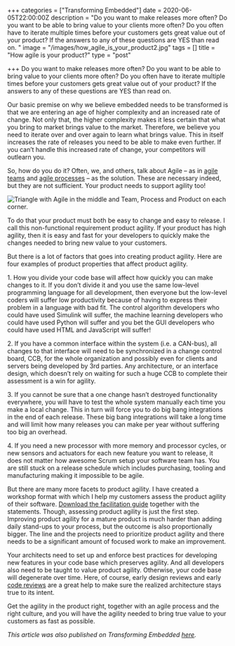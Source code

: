 +++
categories = ["Transforming Embedded"]
date = 2020-06-05T22:00:00Z
description = "Do you want to make releases more often? Do you want to be able to bring value to your clients more often? Do you often have to iterate multiple times before your customers gets great value out of your product? If the answers to any of these questions are YES than read on. "
image = "/images/how_agile_is_your_product2.jpg"
tags = []
title = "How agile is your product?"
type = "post"

+++
Do you want to make releases more often? Do you want to be able to bring value to your clients more often? Do you often have to iterate multiple times before your customers gets great value out of your product? If the answers to any of these questions are YES than read on.

Our basic premise on why we believe embedded needs to be transformed is that we are entering an age of higher complexity and an increased rate of change. Not only that, the higher complexity makes it less certain that what you bring to market brings value to the market. Therefore, we believe you need to iterate over and over again to learn what brings value. This in itself increases the rate of releases you need to be able to make even further. If you can’t handle this increased rate of change, your competitors will outlearn you.

So, how do you do it? Often, we, and others, talk about Agile – as in [agile teams](https://transformingembedded.sigmatechnology.se/insight-post/how-you-build-awesome-teams/ "How to build awesome teams") and [agile processes](https://transformingembedded.sigmatechnology.se/continuous-delivery-guide/ "Continuous Delivery Guide") – as the solution. These are necessary indeed, but they are not sufficient. Your product needs to support agility too!

![Triangle with Agile in the middle and Team, Process and Product on each corner.](/images/agile_triangle_2.png "Agile Triangle")

To do that your product must both be easy to change and easy to release. I call this non-functional requirement product agility. If your product has high agility, then it is easy and fast for your developers to quickly make the changes needed to bring new value to your customers.

But there is a lot of factors that goes into creating product agility. Here are four examples of product properties that affect product agility.

1\. How you divide your code base will affect how quickly you can make changes to it. If you don’t divide it and you use the same low-level programming language for all development, then everyone but the low-level coders will suffer low productivity because of having to express their problem in a language with bad fit. The control algorithm developers who could have used Simulink will suffer, the machine learning developers who could have used Python will suffer and you bet the GUI developers who could have used HTML and JavaScript will suffer!

2\. If you have a common interface within the system (i.e. a CAN-bus), all changes to that interface will need to be synchronized in a change control board, CCB, for the whole organization and possibly even for clients and servers being developed by 3rd parties. Any architecture, or an interface design, which doesn’t rely on waiting for such a huge CCB to complete their assessment is a win for agility.

3\. If you cannot be sure that a one change hasn’t destroyed functionality everywhere, you will have to test the whole system manually each time you make a local change. This in turn will force you to do big bang integrations in the end of each release. These big bang integrations will take a long time and will limit how many releases you can make per year without suffering too big an overhead.

4\. If you need a new processor with more memory and processor cycles, or new sensors and actuators for each new feature you want to release, it does not matter how awesome Scrum setup your software team has. You are still stuck on a release schedule which includes purchasing, tooling and manufacturing making it impossible to be agile.

But there are many more facets to product agility. I have created a workshop format with which I help my customers assess the product agility of their software. [Download the facilitation guide](https://pages.transformingembedded.com/guide-product-agility-check "Product Agility Check") together with the statements. Though, assessing product agility is just the first step. Improving product agility for a mature product is much harder than adding daily stand-ups to your process, but the outcome is also proportionally bigger. The line and the projects need to prioritize product agility and there needs to be a significant amount of focused work to make an improvement.

Your architects need to set up and enforce best practices for developing new features in your code base which preserves agility. And all developers also need to be taught to value product agility. Otherwise, your code base will degenerate over time. Here, of course, early design reviews and early [code reviews](https://transformingembedded.sigmatechnology.se/insight-post/how-to-implement-code-reviews-in-your-team/ "How to implement code reviews in your team") are a great help to make sure the realized architecture stays true to its intent.

Get the agility in the product right, together with an agile process and the right culture, and you will have the agility needed to bring true value to your customers as fast as possible.

_This article was also published on Transforming Embedded_ [_here_](https://transformingembedded.sigmatechnology.se/insight-post/how-agile-is-your-product/ "How agile is your product?")_._